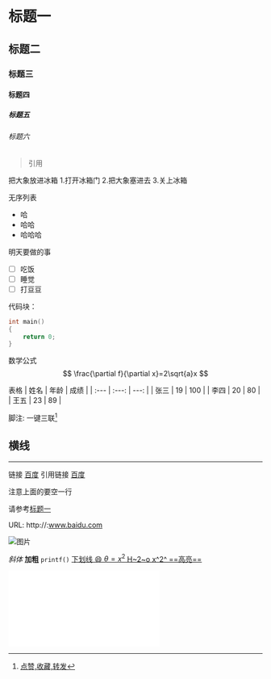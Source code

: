 # 标题一
## 标题二
### 标题三
#### 标题四
##### 标题五
###### 标题六
> 引用

把大象放进冰箱
1.打开冰箱门
2.把大象塞进去
3.关上冰箱

无序列表
- 哈
- 哈哈
- 哈哈哈

明天要做的事
- [ ] 吃饭
- [ ] 睡觉
- [ ] 打豆豆

代码块：
```c
int main()
{
    return 0;
}
```

数学公式
$$
    \frac{\partial f}{\partial x}=2\sqrt{a}x
$$

表格
| 姓名 | 年龄  | 成绩 |
| :--- | :---: | ---: |
| 张三 |  19   |  100 |
| 李四 |  20   |   80 |
| 王五 |  23   |   89 |

脚注:
一键三联[^三连]
[^三连]:点赞,收藏,转发

横线
---
---

链接
[百度](baidu.com "一个搜索引擎")
引用链接
[百度][id]

[id]:baidu.com "一个搜索引擎" 
注意上面的要空一行

请参考[标题一](#标题一)

URL:
http://:www.baidu.com

![图片](https://vcg02.cfp.cn/creative/vcg/800/new/VCG211436521208.jpg "这是一只小猫")

*斜体*
**加粗**
`printf()`
<u>下划线<u>
:smile:
$\theta=x^2$
H~2~o
x^2^
==高亮==

<iframe src="//player.bilibili.com/player.html?isOutside=true&aid=327623069&bvid=BV1JA411h7Gw&cid=171385214&p=1" scrolling="no" border="0" frameborder="no" framespacing="0" allowfullscreen="true"></iframe>





